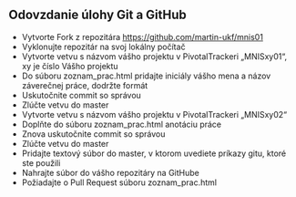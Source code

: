 
## Odovzdanie úlohy Git a GitHub
* Vytvorte Fork z repozitára https://github.com/martin-ukf/mnis01
* Vyklonujte repozitár na svoj lokálny počítač
* Vytvorte vetvu s názvom vášho projektu v PivotalTrackeri „MNISxy01“, xy je číslo Vášho projektu
* Do súboru zoznam_prac.html pridajte iniciály vášho mena a názov záverečnej práce, dodržte formát 
* Uskutočnite commit so správou
* Zlúčte vetvu do master
* Vytvorte vetvu s názvom vášho projektu v PivotalTrackeri „MNISxy02“ 
* Doplňte do súboru zoznam_prac.html anotáciu práce
* Znova uskutočnite commit so správou
* Zlúčte vetvu do master
* Pridajte textový súbor do master, v ktorom uvediete príkazy gitu, ktoré ste použili
* Nahrajte súbor do vášho repozitáry na GitHube
* Požiadajte o Pull Request súboru zoznam_prac.html
